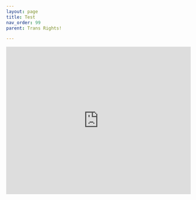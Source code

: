 ```yaml
---
layout: page
title: Test
nav_order: 99
parent: Trans Rights!

---
```

<script> jtd.setTheme('green'); </script> 

<iframe style="height:400px; width:500px;" marginwidth="0" marginheight="0" scrolling="auto" frameborder=0 src="https://docs.zoho.eu/sheet/publishedrange/999edc7918aa1c8f1da26074756698a7a2476dfbf5692b5ed1707694d0bf9312"></iframe>
